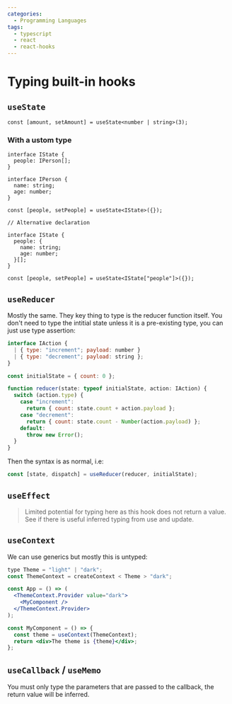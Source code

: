 ```yaml
---
categories:
  - Programming Languages
tags:
  - typescript
  - react
  - react-hooks
---
```


# Typing built-in hooks

## `useState`

```tsx
const [amount, setAmount] = useState<number | string>(3);
```

### With a ustom type

```tsx
interface IState {
  people: IPerson[];
}

interface IPerson {
  name: string;
  age: number;
}

const [people, setPeople] = useState<IState>({});

// Alternative declaration

interface IState {
  people: {
    name: string;
    age: number;
  }[];
}

const [people, setPeople] = useState<IState["people"]>({});
```

## `useReducer`

Mostly the same. They key thing to type is the reducer function itself. You
don't need to type the intitial state unless it is a pre-existing type, you can
just use type assertion:

```jsx
interface IAction {
  | { type: "increment"; payload: number }
  | { type: "decrement"; payload: string };
}

const initialState = { count: 0 };

function reducer(state: typeof initialState, action: IAction) {
  switch (action.type) {
    case "increment":
      return { count: state.count + action.payload };
    case "decrement":
      return { count: state.count - Number(action.payload) };
    default:
      throw new Error();
  }
}
```

Then the syntax is as normal, i.e:

```js
const [state, dispatch] = useReducer(reducer, initialState);
```

## `useEffect`

> Limited potential for typing here as this hook does not return a value. See if
> there is useful inferred typing from use and update.

## `useContext`

We can use generics but mostly this is untyped:

```jsx
type Theme = "light" | "dark";
const ThemeContext = createContext < Theme > "dark";

const App = () => (
  <ThemeContext.Provider value="dark">
    <MyComponent />
  </ThemeContext.Provider>
);

const MyComponent = () => {
  const theme = useContext(ThemeContext);
  return <div>The theme is {theme}</div>;
};
```

## `useCallback` / `useMemo`

You must only type the parameters that are passed to the callback, the return
value will be inferred.
